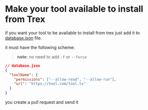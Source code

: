 # Make your tool available to install from Trex

if you want your tool to be available to install from trex just add it to [database.json](https://github.com/crewdevio/Trex/blob/master/database.json) file.

it must have the following scheme:

> **note**: no need to add `-f` or `--force`
```json
// database.json
{
  "toolName": {
    "permissions": ["--allow-read", "--allow-run"],
    "url": "https://tool.com/tool.ts"
  }
}
```

you create a pull request and send it
